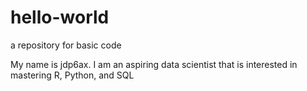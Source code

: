 # hello-world
a repository for basic code

My name is jdp6ax. I am an aspiring data scientist that is interested in mastering R, Python, and SQL


